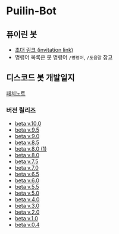 # Puilin-Bot

## 퓨이린 봇
* [초대 링크 (invitation link)](https://discord.com/api/oauth2/authorize?client_id=692037061414355004&permissions=305293392&scope=bot)
* 명령어 목록은 봇 명령어 `/명령어`, `/도움말` 참고
## 디스코드 봇 개발일지
[패치노트](https://github.com/Puilin/My-own-code/blob/master/패치노트.md)
### 버전 릴리즈
* [beta v.10.0](https://github.com/Puilin/Puilin-Bot/blob/master/discord%20bot/beta%20v.10.0)
* [beta v.9.5](https://github.com/Puilin/Puilin-Bot/blob/master/discord%20bot/beta%20v.9.5)
* [beta v.9.0](https://github.com/Puilin/Puilin-Bot/blob/master/discord%20bot/beta%20v.9.0)
* [beta v.8.5](https://github.com/Puilin/Puilin-Bot/blob/master/discord%20bot/beta%20v.8.5)
* [beta v.8.0 (1)](https://github.com/Puilin/Puilin-Bot/tree/master/discord%20bot/beta%20v.8.0%20(1))
* [beta v.8.0](https://github.com/Puilin/Puilin-Bot/blob/master/discord%20bot/beta%20v.8.0.py)
* [beta v.7.5](https://github.com/Puilin/Puilin-Bot/blob/master/discord%20bot/beta%20v.7.5.py)
* [beta v.7.0](https://github.com/Puilin/Puilin-Bot/blob/master/discord%20bot/beta%20v.7.0.py)
* [beta v.6.5](https://github.com/Puilin/Puilin-Bot/blob/master/discord%20bot/beta%20v.6.5.py)
* [beta v.6.0](https://github.com/Puilin/Puilin-Bot/blob/master/discord%20bot/beta%20v.6.0.py)
* [beta v.5.5](https://github.com/Puilin/Puilin-Bot/blob/master/discord%20bot/beta%20v.5.5.py)
* [beta v.5.0](https://github.com/Puilin/Puilin-Bot/blob/master/discord%20bot/beta%20v.5.0.py)
* [beta v.4.0](https://github.com/Puilin/Puilin-Bot/blob/master/discord%20bot/beta%20v.4.0.py)
* [beta v.3.0](https://github.com/Puilin/Puilin-Bot/blob/master/discord%20bot/beta%20v.3.0.py)
* [beta v.2.0](https://github.com/Puilin/Puilin-Bot/blob/master/discord%20bot/beta%20v.2.0.py)
* [beta v.1.0](https://github.com/Puilin/Puilin-Bot/blob/master/discord%20bot/beta%20v.1.0.py)
* [beta v.0.4](https://github.com/Puilin/Puilin-Bot/blob/master/discord%20bot/beta%20v.0.4.py)
